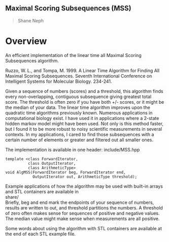## Maximal Scoring Subsequences (MSS) ##
> Shane Neph


Overview
=========
An efficient implementation of the linear time all Maximal Scoring Subsequences algorithm. 
  
Ruzzo, W. L., and Tompa, M. 1999. A Linear Time Algorithm for Finding All 
Maximal Scoring Subsequences. Seventh International Conference on Intelligent 
Systems for Molecular Biology. 234-241.  

Given a sequence of numbers (scores) and a threshold, this algorithm finds every non-overlapping, contiguous subsequence giving greatest total score.  The threshold is often zero if you have both +/- scores, or it might be the median of your data.  The linear time algorithm improves upon the quadratic time algorithms previously known.  Numerous applications in computational biology exist.  I have used it in applications where a 2-state hidden markov model might have been used.  Not only is this method faster, but I found it to be more robust to noisy scientific measurements in several contexts.  In my applications, I cared to find those subsequences with a certain number of elements or greater and filtered out all smaller ones.  

The implementation is available in one header: include/MSS.hpp  

```
template <class ForwardIterator,
          class OutputIterator,
          class ArithmeticType>  
void AlgMSS(ForwardIterator beg, ForwardIterator end,  
            OutputIterator out, ArithmeticType threshold);  
```

Example applications of how the algorithm may be used with built-in arrays and STL containers are available in  
share/  
Briefly, beg and end mark the endpoints of your sequence of numbers, results are written to out, and threshold partitions the numbers.
A threshold of zero often makes sense for sequences of positive and negative values.  The median value might make sense when measurements are all positive.  

Some words about using the algorithm with STL containers are available at the end of each STL example file.
